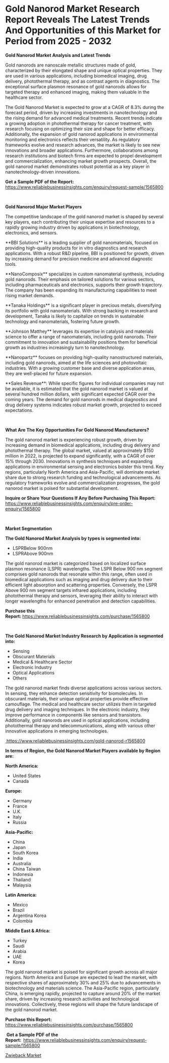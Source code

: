 <p><h1>Gold Nanorod Market Research Report Reveals The Latest Trends And Opportunities of this Market for Period from 2025 - 2032</h1></p><p><strong>Gold Nanorod Market Analysis and Latest Trends</strong></p>
<p><p>Gold nanorods are nanoscale metallic structures made of gold, characterized by their elongated shape and unique optical properties. They are used in various applications, including biomedical imaging, drug delivery, photothermal therapy, and as contrast agents in diagnostics. The exceptional surface plasmon resonance of gold nanorods allows for targeted therapy and enhanced imaging, making them valuable in the healthcare sector.</p><p>The Gold Nanorod Market is expected to grow at a CAGR of 8.3% during the forecast period, driven by increasing investments in nanotechnology and the rising demand for advanced medical treatments. Recent trends indicate a growing adoption in photothermal therapy for cancer treatment, with research focusing on optimizing their size and shape for better efficacy. Additionally, the expansion of gold nanorod applications in environmental monitoring and electronics reflects their versatility. As regulatory frameworks evolve and research advances, the market is likely to see new innovations and broader applications. Furthermore, collaborations among research institutions and biotech firms are expected to propel development and commercialization, enhancing market growth prospects. Overall, the gold nanorod market demonstrates robust potential as a key player in nanotechnology-driven innovations.</p></p>
<p><strong>Get a Sample PDF of the Report:&nbsp;</strong> <a href="https://www.reliablebusinessinsights.com/enquiry/request-sample/1565800?utm_campaign=2242&utm_medium=2&utm_source=Github&utm_content=ia&utm_term=07042025&utm_id=gold-nanorod">https://www.reliablebusinessinsights.com/enquiry/request-sample/1565800</a></p>
<p>&nbsp;</p>
<p><strong>Gold Nanorod Major Market Players</strong></p>
<p><p>The competitive landscape of the gold nanorod market is shaped by several key players, each contributing their unique expertise and resources to a rapidly growing industry driven by applications in biotechnology, electronics, and sensors.</p><p>**BBI Solutions** is a leading supplier of gold nanomaterials, focused on providing high-quality products for in vitro diagnostics and research applications. With a robust R&D pipeline, BBI is positioned for growth, driven by increasing demand for precision medicine and advanced diagnostic tools.</p><p>**NanoComposix** specializes in custom nanomaterial synthesis, including gold nanorods. Their emphasis on tailored solutions for various sectors, including pharmaceuticals and electronics, supports their growth trajectory. The company has been expanding its manufacturing capabilities to meet rising market demands.</p><p>**Tanaka Holdings** is a significant player in precious metals, diversifying its portfolio with gold nanomaterials. With strong backing in research and development, Tanaka is likely to capitalize on trends in sustainable technology and nanomaterials, fostering future growth.</p><p>**Johnson Matthey** leverages its expertise in catalysis and materials science to offer a range of nanomaterials, including gold nanorods. Their commitment to innovation and sustainability positions them for beneficial growth as industries increasingly turn to nanotechnology.</p><p>**Nanopartz** focuses on providing high-quality nanostructured materials, including gold nanorods, aimed at the life sciences and photovoltaic industries. With a growing customer base and diverse application areas, they are well-placed for future expansion.</p><p>**Sales Revenue**: While specific figures for individual companies may not be available, it is estimated that the gold nanorod market is valued at several hundred million dollars, with significant expected CAGR over the coming years. The demand for gold nanorods in medical diagnostics and drug delivery systems indicates robust market growth, projected to exceed expectations.</p></p>
<p>&nbsp;</p>
<p><strong>What Are The Key Opportunities For Gold Nanorod Manufacturers?</strong></p>
<p><p>The gold nanorod market is experiencing robust growth, driven by increasing demand in biomedical applications, including drug delivery and photothermal therapy. The global market, valued at approximately $150 million in 2022, is projected to expand significantly, with a CAGR of over 15% through 2030. Innovations in synthesis techniques and expanding applications in environmental sensing and electronics bolster this trend. Key regions, particularly North America and Asia-Pacific, will dominate market share due to strong research funding and technological advancements. As regulatory frameworks evolve and commercialization progresses, the gold nanorod market is poised for substantial development.</p></p>
<p><strong>Inquire or Share Your Questions If Any Before Purchasing This Report:</strong> <a href="https://www.reliablebusinessinsights.com/enquiry/pre-order-enquiry/1565800?utm_campaign=2242&utm_medium=2&utm_source=Github&utm_content=ia&utm_term=07042025&utm_id=gold-nanorod">https://www.reliablebusinessinsights.com/enquiry/pre-order-enquiry/1565800</a></p>
<p>&nbsp;</p>
<p><strong>Market Segmentation</strong></p>
<p><strong>The Gold Nanorod Market Analysis by types is segmented into:</strong></p>
<p><ul><li>LSPRBelow 900nm</li><li>LSPRAbove 900nm</li></ul></p>
<p><p>The gold nanorod market is categorized based on localized surface plasmon resonance (LSPR) wavelengths. The LSPR Below 900 nm segment comprises gold nanorods that resonate within this range, often used in biomedical applications such as imaging and drug delivery due to their efficient light absorption and scattering properties. Conversely, the LSPR Above 900 nm segment targets infrared applications, including photothermal therapy and sensors, leveraging their ability to interact with longer wavelengths for enhanced penetration and detection capabilities.</p></p>
<p><strong>Purchase this Report:&nbsp;</strong><a href="https://www.reliablebusinessinsights.com/purchase/1565800?utm_campaign=2242&utm_medium=2&utm_source=Github&utm_content=ia&utm_term=07042025&utm_id=gold-nanorod">https://www.reliablebusinessinsights.com/purchase/1565800</a></p>
<p>&nbsp;</p>
<p><strong>The Gold Nanorod Market Industry Research by Application is segmented into:</strong></p>
<p><ul><li>Sensing</li><li>Obscurant Materials</li><li>Medical & Healthcare Sector</li><li>Electronic Industry</li><li>Optical Applications</li><li>Others</li></ul></p>
<p><p>The gold nanorod market finds diverse applications across various sectors. In sensing, they enhance detection sensitivity for biomolecules. In obscurant materials, their unique optical properties provide effective camouflage. The medical and healthcare sector utilizes them in targeted drug delivery and imaging techniques. In the electronic industry, they improve performance in components like sensors and transistors. Additionally, gold nanorods are used in optical applications, including photothermal therapy and telecommunications, along with various other innovative applications in emerging technologies.</p></p>
<p><a href="https://www.reliablebusinessinsights.com/gold-nanorod-r1565800?utm_campaign=2242&utm_medium=2&utm_source=Github&utm_content=ia&utm_term=07042025&utm_id=gold-nanorod">&nbsp;https://www.reliablebusinessinsights.com/gold-nanorod-r1565800</a></p>
<p><strong>In terms of Region, the Gold Nanorod Market Players available by Region are:</strong></p>
<p>
    <p> <strong> North America: </strong>
        <ul>
            <li>United States</li>
            <li>Canada</li>
        </ul>
        </p> 
    <p> <strong> Europe: </strong>
        <ul>
            <li>Germany</li>
            <li>France</li>
            <li>U.K.</li>
            <li>Italy</li>
            <li>Russia</li>
        </ul>
        </p> 
    <p> <strong> Asia-Pacific: </strong>
        <ul>
            <li>China</li>
            <li>Japan</li>
            <li>South Korea</li>
            <li>India</li>
            <li>Australia</li>
            <li>China Taiwan</li>
            <li>Indonesia</li>
            <li>Thailand</li>
            <li>Malaysia</li>
        </ul>
        </p> 
    <p> <strong> Latin America: </strong>
        <ul>
            <li>Mexico</li>
            <li>Brazil</li>
            <li>Argentina Korea</li>
            <li>Colombia</li>
        </ul>
        </p> 
    <p> <strong> Middle East & Africa: </strong>
        <ul>
            <li>Turkey</li>
            <li>Saudi</li>
            <li>Arabia</li>
            <li>UAE</li>
            <li>Korea</li>
        </ul>
    </p>
    </p>
<p><p>The gold nanorod market is poised for significant growth across all major regions. North America and Europe are expected to lead the market, with respective shares of approximately 30% and 25% due to advancements in biotechnology and materials science. The Asia-Pacific region, particularly China, is emerging rapidly, projected to capture around 20% of the market share, driven by increasing research activities and technological innovations. Collectively, these regions will shape the future landscape of the gold nanorod market.</p></p>
<p><strong>Purchase this Report: </strong><a href="https://www.reliablebusinessinsights.com/purchase/1565800?utm_campaign=2242&utm_medium=2&utm_source=Github&utm_content=ia&utm_term=07042025&utm_id=gold-nanorod">https://www.reliablebusinessinsights.com/purchase/1565800</a></p>
<p>&nbsp;<strong>Get a Sample PDF of the Report:&nbsp;&nbsp;</strong><a href="https://www.reliablebusinessinsights.com/enquiry/request-sample/1565800?utm_campaign=2242&utm_medium=2&utm_source=Github&utm_content=ia&utm_term=07042025&utm_id=gold-nanorod">https://www.reliablebusinessinsights.com/enquiry/request-sample/1565800</a></p>
<p><strong></strong></p>
<p><p><a href="https://github.com/MariaWashington76/Market-Research-Report-List-2/blob/main/zwieback-market.md?utm_campaign=2242&utm_medium=2&utm_source=Github&utm_content=ia&utm_term=07042025&utm_id=gold-nanorod">Zwieback Market</a></p></p>